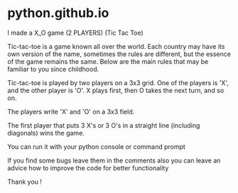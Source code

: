 # python.github.io
I made a X_O game (2 PLAYERS) (Tic Tac Toe)

Tic-tac-toe is a game known all over the world. Each country may have its own version of the name,
sometimes the rules are different, but the essence of the game remains the same. 
Below are the main rules that may be familiar to you since childhood.

Tic-tac-toe is played by two players on a 3x3 grid. One of the players is 'X', and the other player is 'O'. 
X plays first, then O takes the next turn, and so on.

The players write 'X' and 'O' on a 3x3 field.

The first player that puts 3 X's or 3 O's in a straight line (including diagonals) wins the game.

You can run it with your python console or command prompt 

If you find some bugs leave them in the comments
also you can leave an advice how to improve the code for better functionality

Thank you !
